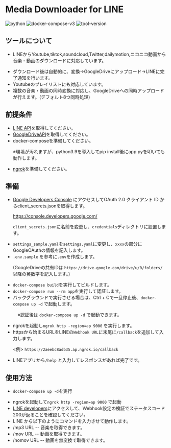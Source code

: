 # Media Downloader for LINE

![python](https://img.shields.io/badge/Python-3.9+-skyblue?style=plastic&logo=python)
![docker-compose-v3](https://img.shields.io/badge/docker_compose-v3-blue?style=plastic&logo=docker)
![tool-version](https://img.shields.io/badge/tool-v1.1.0-darkred?style=plastic&logo=pastebin)

## ツールについて
- LINEからYoutube,tiktok,soundcloud,Twitter,dailymotion,ニコニコ動画から音楽・動画のダウンロードに対応しています。<p>
- ダウンロード後は自動的に、変換→GoogleDriveにアップロード→LINEに完了通知を行います。
- Youtubeのプレイリストにも対応しています。
- 複数の音楽・動画の同時変換に対応し、GoogleDriveへの同時アップロードが行えます。(デフォルト8つ同時処理)

## 前提条件
- [LINE API](https://developers.line.biz/console/)を取得してください。
- [GoogleDriveAPI](https://console.developers.google.com/apis/library/drive.googleapis.com)を取得してください。
- docker-composeを準備してください。<p>
※環境が汚れますが、python3.9を導入してpip install後にapp.pyを叩いても動作します。
- [ngrok](https://ngrok.com/)を準備してください。

## 準備
- [Google Developers Console](https://console.developers.google.com/) にアクセスしてOAuth 2.0 クライアント ID からclient_secrets.jsonを取得します。<p>
https://console.developers.google.com/<p>
`client_secrets.json`に名前を変更し、`credentials`ディレクトリに設置します。
- `settings_sample.yaml`を`settings.yaml`に変更し、`xxxx`の部分にGoogleOAuthの情報を記入します。
- `.env.sample` を参考に`.env`を作成します。<p>
(GoogleDriveの共有IDは `https://drive.google.com/drive/u/0/folders/` 以降の英数字を記入します。)
- `docker-compose build`を実行してビルドします。
- `docker-compose run --rm app`を実行して認証します。
- バックグラウンドで実行させる場合は、Ctrl + Cで一旦停止後、`docker-compose up -d` で起動します。<p>
　※認証後は `docker-compose up -d` で起動できます。
- ngrokを起動し`ngrok http -region=ap 9000` を実行します。
- httpsから始まるURLをLINEの`Webhook URL`に末尾に`/callback`を追加して入力します。<p>
  <例> `https://2aeebc8adb35.ap.ngrok.io/callback`
- LINEアプリから`/help` と入力してレスポンスがあれば完了です。
## 使用方法
- `docker-compose up -d`を実行<p>
- ngrokを起動して`ngrok http -region=ap 9000` で起動
- [LINE developers](https://developers.line.biz/console/)にアクセスして、Webhook設定の検証でステータスコード200が返ることを確認してください。
- LINE から以下のようにコマンドを入力させて動作します。
- /mp3 URL -- 音楽を取得できます。
- /mov URL -- 動画を取得できます。
- /nomov URL -- 動画を無変換で取得できます。